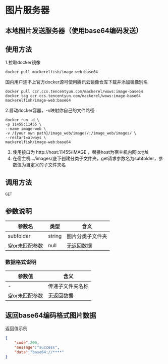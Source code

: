 # 图片服务器

## 本地图片发送服务器（使用base64编码发送）

## 使用方法

1.拉取docker镜像
```
docker pull mackerelfish/image-web:base64
```
国内用户连不上官方docker源可使用腾讯云镜像仓库下载并添加镜像别名
```
docker pull ccr.ccs.tencentyun.com/mackerel/wows:image-base64
docker tag ccr.ccs.tencentyun.com/mackerel/wows:image-base64 mackerelfish/image-web:base64
```
2.启动docker容器，-v映射你自己的文件路径
```
docker run -d \
-p 11455:11455 \
--name image-web \
-v /{your own path}/image_web/images/:/image_web/images/ \
--restart=always \
mackerelfish/image-web:base64
```
3. 使用接口为 http://host:11455/IMAGE ，替换host为宿主机内网ip地址
4. 在宿主机.../images/底下创建分类子文件夹，get请求参数名为subfolder，参数值为自定义的子文件夹名

## 调用方法
`GET`
## 参数说明
参数名|类型|含义
-|-|-
subfolder|string|图片分类子文件夹
空or未匹配参数|null|无返回数据

### 数据格式说明
参数值|含义
-|-
-|传递子文件夹名称
空or未匹配参数|无返回数据

## 返回base64编码格式图片数据

返回值示例
```json
{
    "code":200,
    "message":"success",
    "data":"base64://****"
}
```
